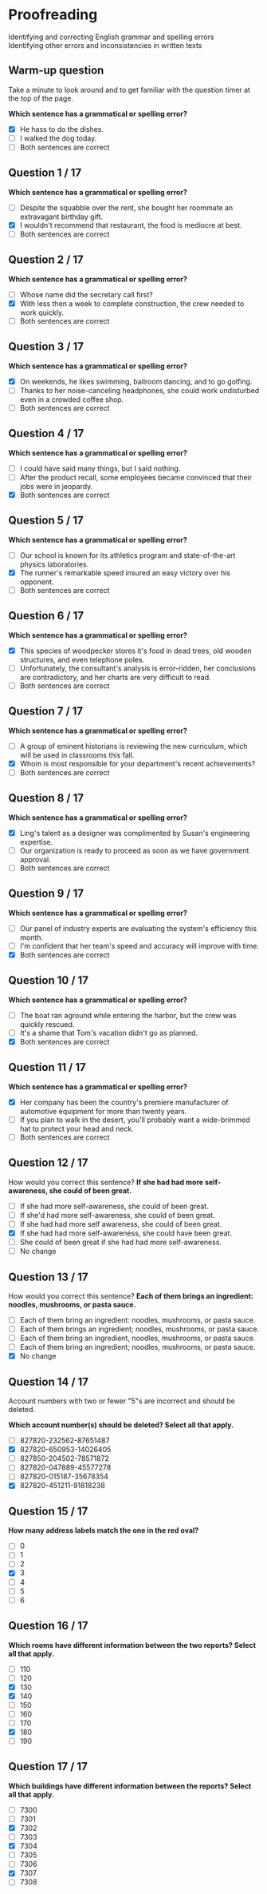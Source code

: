 # Proofreading
Identifying and correcting English grammar and spelling errors<br />
Identifying other errors and inconsistencies in written texts

## Warm-up question
Take a minute to look around and to get familiar with the question timer at the top of the page.

**Which sentence has a grammatical or spelling error?**
- [x] He hass to do the dishes.
- [ ] I walked the dog today.
- [ ] Both sentences are correct

## Question 1 / 17
**Which sentence has a grammatical or spelling error?**
- [ ] Despite the squabble over the rent, she bought her roommate an extravagant birthday gift.
- [x] I wouldn't recommend that restaurant, the food is mediocre at best.
- [ ] Both sentences are correct

## Question 2 / 17
**Which sentence has a grammatical or spelling error?**
- [ ] Whose name did the secretary call first?
- [x] With less then a week to complete construction, the crew needed to work quickly.
- [ ] Both sentences are correct

## Question 3 / 17
**Which sentence has a grammatical or spelling error?**
- [x] On weekends, he likes swimming, ballroom dancing, and to go golfing.
- [ ] Thanks to her noise-canceling headphones, she could work undisturbed even in a crowded coffee shop.
- [ ] Both sentences are correct

## Question 4 / 17
**Which sentence has a grammatical or spelling error?**
- [ ] I could have said many things, but I said nothing.
- [ ] After the product recall, some employees became convinced that their jobs were in jeopardy.
- [x] Both sentences are correct

## Question 5 / 17
**Which sentence has a grammatical or spelling error?**
- [ ] Our school is known for its athletics program and state-of-the-art physics laboratories.
- [x] The runner's remarkable speed insured an easy victory over his opponent.
- [ ] Both sentences are correct

## Question 6 / 17
**Which sentence has a grammatical or spelling error?**
- [x] This species of woodpecker stores it's food in dead trees, old wooden structures, and even telephone poles.
- [ ] Unfortunately, the consultant's analysis is error-ridden, her conclusions are contradictory, and her charts are very difficult to read.
- [ ] Both sentences are correct

## Question 7 / 17
**Which sentence has a grammatical or spelling error?**
- [ ] A group of eminent historians is reviewing the new curriculum, which will be used in classrooms this fall.
- [x] Whom is most responsible for your department's recent achievements?
- [ ] Both sentences are correct

## Question 8 / 17
**Which sentence has a grammatical or spelling error?**
- [x] Ling's talent as a designer was complimented by Susan's engineering expertise.
- [ ] Our organization is ready to proceed as soon as we have government approval.
- [ ] Both sentences are correct

## Question 9 / 17
**Which sentence has a grammatical or spelling error?**
- [ ] Our panel of industry experts are evaluating the system's efficiency this month.
- [ ] I'm confident that her team's speed and accuracy will improve with time.
- [x] Both sentences are correct

## Question 10 / 17
**Which sentence has a grammatical or spelling error?**
- [ ] The boat ran aground while entering the harbor, but the crew was quickly rescued.
- [ ] It's a shame that Tom's vacation didn't go as planned.
- [x] Both sentences are correct

## Question 11 / 17
**Which sentence has a grammatical or spelling error?**
- [x] Her company has been the country's premiere manufacturer of automotive equipment for more than twenty years.
- [ ] If you plan to walk in the desert, you'll probably want a wide-brimmed hat to protect your head and neck.
- [ ] Both sentences are correct

## Question 12 / 17
How would you correct this sentence?
**If she had had more self-awareness, she could of been great.**
- [ ] If she had more self-awareness, she could of been great.
- [ ] If she'd had more self-awareness, she could of been great.
- [ ] If she had had more self awareness, she could of been great.
- [x] If she had had more self-awareness, she could have been great.
- [ ] She could of been great if she had had more self-awareness.
- [ ] No change

## Question 13 / 17
How would you correct this sentence?
**Each of them brings an ingredient: noodles, mushrooms, or pasta sauce.**
- [ ] Each of them bring an ingredient: noodles, mushrooms, or pasta sauce.
- [ ] Each of them brings an ingredient; noodles, mushrooms, or pasta sauce.
- [ ] Each of them bring an ingredient, noodles, mushrooms, or pasta sauce.
- [ ] Each of them bring an ingredient; noodles, mushrooms, or pasta sauce.
- [x] No change

## Question 14 / 17
Account numbers with two or fewer "5"s are incorrect and should be deleted.

**Which account number(s) should be deleted? Select all that apply.**
- [ ] 827820-232562-87651487
- [x] 827820-650953-14026405
- [ ] 827850-204502-78571872
- [ ] 827820-047889-45577278
- [ ] 827820-015187-35678354
- [x] 827820-451211-91818238

## Question 15 / 17

**How many address labels match the one in the red oval?**
- [ ] 0
- [ ] 1
- [ ] 2
- [x] 3
- [ ] 4
- [ ] 5
- [ ] 6

## Question 16 / 17

**Which rooms have different information between the two reports? Select all that apply.**
- [ ] 110
- [ ] 120
- [x] 130
- [x] 140
- [ ] 150
- [ ] 160
- [ ] 170
- [x] 180
- [ ] 190

## Question 17 / 17

**Which buildings have different information between the reports? Select all that apply.**
- [ ] 7300
- [ ] 7301
- [x] 7302
- [ ] 7303
- [x] 7304
- [ ] 7305
- [ ] 7306
- [x] 7307
- [ ] 7308